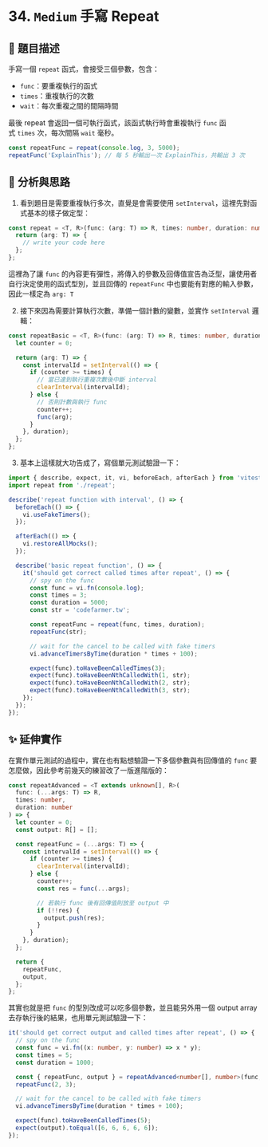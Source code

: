 # 34. `Medium` 手寫 Repeat

## 🔸 題目描述

手寫一個 `repeat` 函式，會接受三個參數，包含：

- `func`：要重複執行的函式
- `times`：重複執行的次數
- `wait`：每次重複之間的間隔時間

最後 repeat 會返回一個可執行函式，該函式執行時會重複執行 `func` 函式 `times` 次，每次間隔 `wait` 毫秒。

```javascript
const repeatFunc = repeat(console.log, 3, 5000);
repeatFunc('ExplainThis'); // 每 5 秒輸出一次 ExplainThis，共輸出 3 次
```

## 💭 分析與思路

1. 看到題目是需要重複執行多次，直覺是會需要使用 `setInterval`，這裡先對函式基本的樣子做定型：

```ts
const repeat = <T, R>(func: (arg: T) => R, times: number, duration: number) => {
  return (arg: T) => {
    // write your code here
  };
};
```

這裡為了讓 `func` 的內容更有彈性，將傳入的參數及回傳值宣告為泛型，讓使用者自行決定使用的函式型別，並且回傳的 `repeatFunc` 中也要能有對應的輸入參數，因此一樣定為 `arg: T`

2. 接下來因為需要計算執行次數，準備一個計數的變數，並實作 `setInterval` 邏輯：

```ts
const repeatBasic = <T, R>(func: (arg: T) => R, times: number, duration: number) => {
  let counter = 0;

  return (arg: T) => {
    const intervalId = setInterval(() => {
      if (counter >= times) {
        // 當已達到執行重複次數後中斷 interval
        clearInterval(intervalId);
      } else {
        // 否則計數與執行 func
        counter++;
        func(arg);
      }
    }, duration);
  };
};
```

3. 基本上這樣就大功告成了，寫個單元測試驗證一下：

```ts
import { describe, expect, it, vi, beforeEach, afterEach } from 'vitest';
import repeat from './repeat';

describe('repeat function with interval', () => {
  beforeEach(() => {
    vi.useFakeTimers();
  });

  afterEach(() => {
    vi.restoreAllMocks();
  });

  describe('basic repeat function', () => {
    it('should get correct called times after repeat', () => {
      // spy on the func
      const func = vi.fn(console.log);
      const times = 3;
      const duration = 5000;
      const str = 'codefarmer.tw';

      const repeatFunc = repeat(func, times, duration);
      repeatFunc(str);

      // wait for the cancel to be called with fake timers
      vi.advanceTimersByTime(duration * times + 100);

      expect(func).toHaveBeenCalledTimes(3);
      expect(func).toHaveBeenNthCalledWith(1, str);
      expect(func).toHaveBeenNthCalledWith(2, str);
      expect(func).toHaveBeenNthCalledWith(3, str);
    });
  });
});
```

## ✨ 延伸實作

在實作單元測試的過程中，實在也有點想驗證一下多個參數與有回傳值的 `func` 要怎麼做，因此參考前幾天的練習改了一版進階版的：

```ts
const repeatAdvanced = <T extends unknown[], R>(
  func: (...args: T) => R,
  times: number,
  duration: number
) => {
  let counter = 0;
  const output: R[] = [];

  const repeatFunc = (...args: T) => {
    const intervalId = setInterval(() => {
      if (counter >= times) {
        clearInterval(intervalId);
      } else {
        counter++;
        const res = func(...args);

        // 若執行 func 後有回傳值則放至 output 中
        if (!!res) {
          output.push(res);
        }
      }
    }, duration);
  };

  return {
    repeatFunc,
    output,
  };
};
```

其實也就是把 `func` 的型別改成可以吃多個參數，並且能另外用一個 output array 去存執行後的結果，也用單元測試驗證一下：

```ts
it('should get correct output and called times after repeat', () => {
  // spy on the func
  const func = vi.fn((x: number, y: number) => x * y);
  const times = 5;
  const duration = 1000;

  const { repeatFunc, output } = repeatAdvanced<number[], number>(func, times, duration);
  repeatFunc(2, 3);

  // wait for the cancel to be called with fake timers
  vi.advanceTimersByTime(duration * times + 100);

  expect(func).toHaveBeenCalledTimes(5);
  expect(output).toEqual([6, 6, 6, 6, 6]);
});
```
